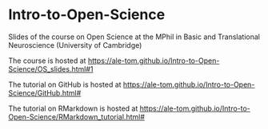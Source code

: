 # Intro-to-Open-Science
Slides of the course on Open Science at the MPhil in Basic and Translational Neuroscience (University of Cambridge)

The course is hosted at https://ale-tom.github.io/Intro-to-Open-Science/OS_slides.html#1

The tutorial on GitHub is hosted at https://ale-tom.github.io/Intro-to-Open-Science/GitHub.html#

The tutorial on RMarkdown is hosted at https://ale-tom.github.io/Intro-to-Open-Science/RMarkdown_tutorial.html#
